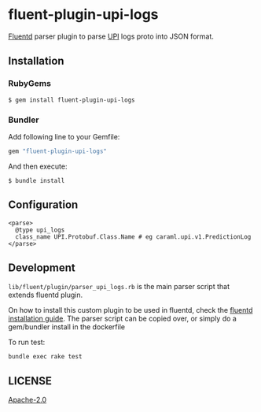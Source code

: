 # fluent-plugin-upi-logs

[Fluentd](https://fluentd.org/) parser plugin to parse [UPI](https://github.com/caraml-dev/universal-prediction-interface) logs proto into JSON format.

## Installation

### RubyGems

```
$ gem install fluent-plugin-upi-logs
```

### Bundler

Add following line to your Gemfile:

```ruby
gem "fluent-plugin-upi-logs"
```

And then execute:

```
$ bundle install
```

## Configuration

```aconf
<parse>
  @type upi_logs
  class_name UPI.Protobuf.Class.Name # eg caraml.upi.v1.PredictionLog
</parse>
```

## Development
`lib/fluent/plugin/parser_upi_logs.rb` is the main parser script that extends fluentd plugin. 

On how to install this custom plugin to be used in fluentd, check the [fluentd installation guide](https://docs.fluentd.org/plugin-development). 
The parser script can be copied over, or simply do a gem/bundler install in the dockerfile

To run test:
```
bundle exec rake test 
```

## LICENSE

[Apache-2.0](LICENSE)
